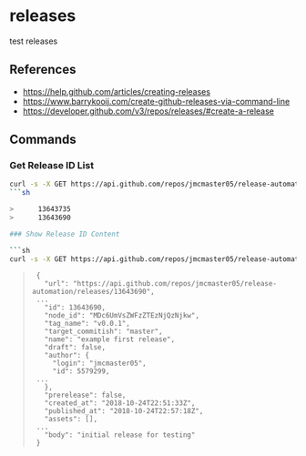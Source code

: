 # releases
test releases

## References

- https://help.github.com/articles/creating-releases
- https://www.barrykooij.com/create-github-releases-via-command-line
- https://developer.github.com/v3/repos/releases/#create-a-release

## Commands

### Get Release ID List

```sh
curl -s -X GET https://api.github.com/repos/jmcmaster05/release-automation/releases | jq '.[].id'
```sh

>      13643735
>      13643690

### Show Release ID Content

```sh
curl -s -X GET https://api.github.com/repos/jmcmaster05/release-automation/releases/13643690 | jq '.'
```

>      {
>        "url": "https://api.github.com/repos/jmcmaster05/release-automation/releases/13643690",
>      ...
>        "id": 13643690,
>        "node_id": "MDc6UmVsZWFzZTEzNjQzNjkw",
>        "tag_name": "v0.0.1",
>        "target_commitish": "master",
>        "name": "example first release",
>        "draft": false,
>        "author": {
>          "login": "jmcmaster05",
>          "id": 5579299,
>      ...
>        },
>        "prerelease": false,
>        "created_at": "2018-10-24T22:51:33Z",
>        "published_at": "2018-10-24T22:57:18Z",
>        "assets": [],
>      ...
>        "body": "initial release for testing"
>      }
